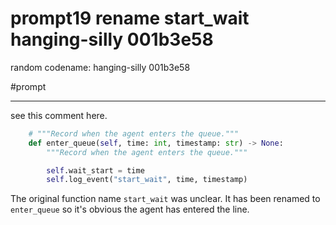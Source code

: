 # prompt19 rename start_wait hanging-silly 001b3e58

random codename: hanging-silly 001b3e58

#prompt

***

see this comment here.

```python
    # """Record when the agent enters the queue."""
    def enter_queue(self, time: int, timestamp: str) -> None:
        """Record when the agent enters the queue."""

        self.wait_start = time
        self.log_event("start_wait", time, timestamp)
```

The original function name ``start_wait`` was unclear. It has been renamed to
``enter_queue`` so it's obvious the agent has entered the line.
